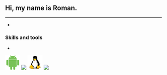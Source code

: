 Hi, my name is Roman.
-
---
-
### Skills and tools
-
<img src="https://raw.githubusercontent.com/github/explore/80688e429a7d4ef2fca1e82350fe8e3517d3494d/topics/android/android.png" width="48"> <img src="https://cdn.iconscout.com/icon/free/png-256/java-60-1174953.png" width="48">
<img src="https://raw.githubusercontent.com/github/explore/80688e429a7d4ef2fca1e82350fe8e3517d3494d/topics/linux/linux.png" width="48"> <img src="https://spng.subpng.com/20180808/ztj/kisspng-bash-shell-script-bourne-shell-scripting-language-create-and-delete-files-and-folders-in-bash-from-5b6ab0e69e1b41.6419858815337187586476.jpg" width="48">
